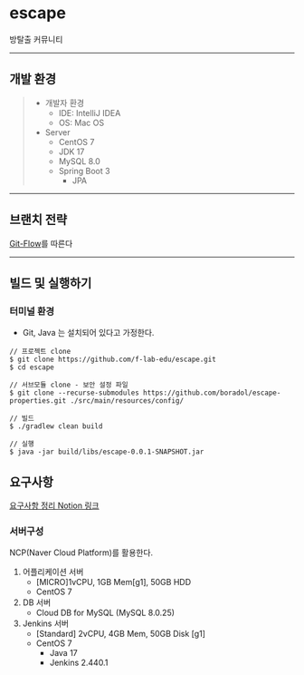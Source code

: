 # escape
방탈출 커뮤니티

---
## 개발 환경
> - 개발자 환경
>   - IDE: IntelliJ IDEA
>   - OS: Mac OS
> - Server
>   - CentOS 7
>   - JDK 17
>   - MySQL 8.0
>   - Spring Boot 3
>     - JPA

---
## 브랜치 전략
[Git-Flow](https://techblog.woowahan.com/2553/)를 따른다

---

## 빌드 및 실행하기
### 터미널 환경
- Git, Java 는 설치되어 있다고 가정한다.
```
// 프로젝트 clone
$ git clone https://github.com/f-lab-edu/escape.git
$ cd escape

// 서브모듈 clone - 보안 설정 파일
$ git clone --recurse-submodules https://github.com/boradol/escape-properties.git ./src/main/resources/config/

// 빌드
$ ./gradlew clean build

// 실행
$ java -jar build/libs/escape-0.0.1-SNAPSHOT.jar
```

## 요구사항
[요구사항 정리 Notion 링크](https://tangy-orchid-a37.notion.site/F-lab-d818c53177b744a89cc28450884af99a?pvs=4)

### 서버구성
NCP(Naver Cloud Platform)를 활용한다.
1. 어플리케이션 서버
   - [MICRO]1vCPU, 1GB Mem[g1], 50GB HDD
   - CentOS 7
1. DB 서버
   - Cloud DB for MySQL (MySQL 8.0.25)
1. Jenkins 서버
   - [Standard] 2vCPU, 4GB Mem, 50GB Disk [g1]
   - CentOS 7
     - Java 17
     - Jenkins 2.440.1
